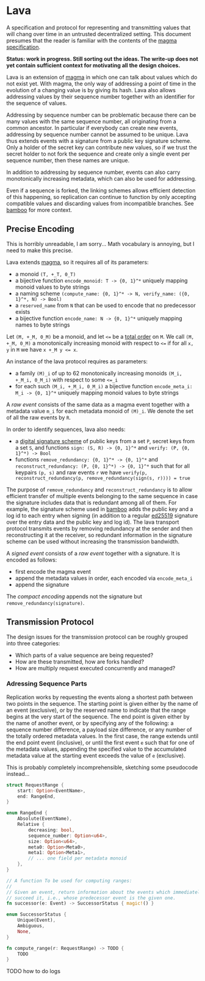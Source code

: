 # Lava

A specification and protocol for representing and transmitting values that will chang over time in an untrusted decentralized setting. This document presumes that the reader is familiar with the contents of the [magma specification](https://github.com/AljoschaMeyer/magma).

**Status: work in progress. Still sorting out the ideas. The write-up does not yet contain sufficient context for motivating all the design choices.**

Lava is an extension of [magma](https://github.com/AljoschaMeyer/magma) in which one can talk about values which do not exist yet. With magma, the only way of addressing a point of time in the evolution of a changing value is by giving its hash. Lava also allows addressing values by their sequence number together with an identifier for the sequence of values.

Addressing by sequence number can be problematic because there can be many values with the same sequence number, all originating from a common ancestor. In particular if everybody can create new events, addressing by sequence number cannot be assumed to be unique. Lava thus extends events with a signature from a public key signature scheme. Only a holder of the secret key can contribute new values, so if we trust the secret holder to not fork the sequence and create only a single event per sequence number, then these names are unique.

In addition to addressing by sequence number, events can also carry monotonically increasing metadata, which can also be used for addressing.

Even if a sequence is forked, the linking schemes allows efficient detection of this happening, so replication can continue to function by only accepting compatible values and discarding values from incompatible branches. See [bamboo](https://github.com/AljoschaMeyer/bamboo) for more context.

## Precise Encoding

This is horribly unreadable, I am sorry... Math vocabulary is annoying, but I need to make this precise.

Lava extends [magma](https://github.com/AljoschaMeyer/magma), so it requires all of its parameters:

- a monoid `(T, +_T, 0_T)`
- a bijective function `encode_monoid: T -> {0, 1}^*` uniquely mapping monoid values to byte strings
- a naming scheme `(compute_name: {0, 1}^* -> N, verify_name: ({0, 1}^*, N) -> Bool)`
- a `reserved_name` from `N` that can be used to encode that no predecessor exists
- a bijective function `encode_name: N -> {0, 1}^*` uniquely mapping names to byte strings

Let `(M, +_M, 0_M)` be a monoid, and let `<=` be a [total order](https://en.wikipedia.org/wiki/Total_order) on `M`. We call `(M, +_M, 0_M)` a monotonically increasing monoid with respect to `<=` if for all `x, y` in `M` we have `x +_M y <= x`.

An instance of the lava protocol requires as parameters:

- a family `(M)_i` of up to 62 monotonically increasing monoids `(M_i, +_M_i, 0_M_i)` with respect to some `<=_i`
- for each such `(M_i, +_M_i, 0_M_i)` a bijective function `encode_meta_i: M_i -> {0, 1}^*` uniquely mapping monoid values to byte strings

A *raw event* consists of the same data as a magma event together with a metadata value `m_i` for each metadata monoid of `(M)_i`. We denote the set of all the raw events by `R`.

In order to identify sequences, lava also needs:

- a [digital signature scheme](https://en.wikipedia.org/wiki/Digital_signature) of public keys from a set `P`, secret keys from a set `S`, and functions `sign: (S, R) -> {0, 1}^*` and `verify: (P, {0, 1}^*) -> Bool`
- functions `remove_redundancy: {0, 1}^* -> {0, 1}^*` and `reconstruct_redundancy: (P, {0, 1}^*) -> {0, 1}^*` such that for all keypairs `(p, s)` and raw events `r` we have `verify(p, reconstruct_redundancy(p, remove_redundancy(sign(s, r)))) = true`

The purpose of `remove_redundancy` and `reconstruct_redundancy` is to allow efficient transfer of multiple events belonging to the same sequence in case the signature includes data that is redundant among all of them. For example, the signature scheme used in [bamboo](https://github.com/AljoschaMeyer/bamboo) adds the public key and a log id to each entry when signing (in addition to a regular [ed25519](https://ed25519.cr.yp.to/) signature over the entry data and the public key and log id). The lava transport protocol transmits events by removing redundancy at the sender and then reconstructing it at the receiver, so redundant information in the signature scheme can be used without increasing the transmission bandwidth.

A *signed event* consists of a *raw event* together with a signature. It is encoded as follows:

- first encode the magma event
- append the metadata values in order, each encoded via `encode_meta_i`
- append the signature

The *compact encoding* appends not the signature but `remove_redundancy(signature)`.

## Transmission Protocol

The design issues for the transmission protocol can be roughly grouped into three categories:

- Which parts of a value sequence are being requested?
- How are these transmitted, how are forks handled?
- How are multiply request executed concurrently and managed?

### Adressing Sequence Parts

Replication works by requesting the events along a shortest path between two points in the sequence. The starting point is given either by the name of an event (exclusive), or by the reserved name to indicate that the range begins at the very start of the sequence. The end point is given either by the name of another event, or by specifying any of the following: a sequence number difference, a payload size difference, or any number of the totally ordered metadata values. In the first case, the range extends until the end point event (inclusive), or until the first event `e` such that for one of the metadata values, appending the specified value to the accumulated metadata value at the starting event exceeds the value of `e` (exclusive).

This is probably completely incomprehensible, sketching some pseudocode instead...

```rust
struct RequestRange {
    start: Option<EventName>,
    end: RangeEnd,
}

enum RangeEnd {
    Absolute(EventName),
    Relative {
        decreasing: bool,
        sequence_number: Option<u64>,
        size: Option<u64>,
        meta0: Option<Meta0>,
        meta1: Option<Meta1>,
        // ... one field per metadata monoid
    },
}

// A function To be used for computing ranges:
//
// Given an event, return information about the events which immediately
// succeed it, i.e., whose predecessor event is the given one.
fn successor(e: Event) -> SuccessorStatus { magic!() }

enum SuccessorStatus {
    Unique(Event),
    Ambiguous,
    None,
}

fn compute_range(r: RequestRange) -> TODO {
    TODO
}

```




TODO how to do logs
